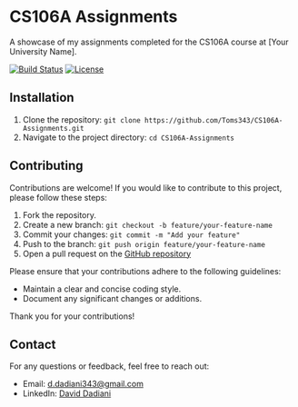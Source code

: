 # CS106A Assignments

A showcase of my assignments completed for the CS106A course at [Your University Name].

[![Build Status](https://img.shields.io/badge/build-passing-brightgreen)](https://github.com/Toms343/CS106A-Assignments)
[![License](https://img.shields.io/badge/license-MIT-blue)](https://github.com/Toms343/CS106A-Assignments/blob/main/LICENSE)

## Installation
1. Clone the repository: `git clone https://github.com/Toms343/CS106A-Assignments.git`
2. Navigate to the project directory: `cd CS106A-Assignments`

## Contributing
Contributions are welcome! If you would like to contribute to this project, please follow these steps:

1. Fork the repository.
2. Create a new branch: `git checkout -b feature/your-feature-name`
3. Commit your changes: `git commit -m "Add your feature"`
4. Push to the branch: `git push origin feature/your-feature-name`
5. Open a pull request on the [GitHub repository](https://github.com/Toms343/CS106A-Assignments)

Please ensure that your contributions adhere to the following guidelines:
- Maintain a clear and concise coding style.
- Document any significant changes or additions.

Thank you for your contributions!

## Contact
For any questions or feedback, feel free to reach out:
- Email: d.dadiani343@gmail.com
- LinkedIn: [David Dadiani](https://www.linkedin.com/in/david-dadiani-6677b5226/)

